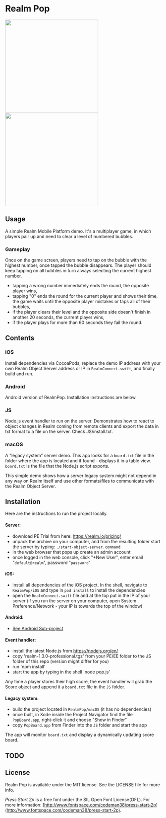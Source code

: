 # Realm Pop

<img src=http://i.imgur.com/pTxoTPX.png width=300> <img src=http://i.imgur.com/Zrvfypq.png width=300>

## Usage

A simple Realm Mobile Platform demo. It's a multiplayer game, in which players pair up and need to clear a level of numbered bubbles.

### Gameplay

Once on the game screen, players need to tap on the bubble with the highest number, once tapped the bubble disappears. The player should keep tapping on all bubbles in turn always selecting the current highest number.

* tapping a wrong number immediately ends the round, the opposite player wins,
* tapping "0" ends the round for the current player and shows their time, the game waits until the opposite player mistakes or taps all of their bubbles,
* if the player clears their level and the opposite side doesn't finish in another 20 seconds, the current player wins,
* if the player plays for more than 60 seconds they fail the round.

## Contents

### iOS 

Install dependencies via CocoaPods, replace the demo IP address with your own Realm Object Server address or IP in `RealmConnect.swift`, and finally build and run.

### Android

Android version of RealmPop.  Installation instructions are below.

### JS

Node.js event handler to run on the server. Demonstrates how to react to object changes in Realm coming from remote clients and export the data in txt format to a file on the server. Check JS/install.txt.

### macOS

A "legacy system" server demo. This app looks for a `board.txt` file in the folder where the app is located and if found - displays it in a table view. `board.txt` is the file that the Node.js script exports.

This simple demo shows how a server legacy system might not depend in any way on Realm itself and use other formats/files to communicate with the  Realm Object Server.

## Installation

Here are the instructions to run the project locally.

#### Server: 
  * download PE Trial from here: https://realm.io/pricing/
  * unpack the archive on your computer, and from the resulting folder start the server by typing: `./start-object-server.command`
  * in the web browser that pops up create an admin account
  * once logged in the web console, click "+New User", enter email "`default@realm`", password "`password`"

#### iOS:
  * install all dependencies of the iOS project. In the shell, navigate to `RealmPop/iOS` and type in `pod install` to install the dependencies
 * open the `RealmConnect.swift` file and at the top put in the IP of your server (if you run the server on your computer, open System Preference/Network - your IP is towards the top of the window)
 
#### Android:

 * [See Android Sub-project](Android#installation-instructions)

#### Event handler:
 * install the latest Node.js from https://nodejs.org/en/
 * copy 'realm-1.3.0-professional.tgz' from your PE/EE folder to the JS folder of this repo (version might differ for you)
 * run 'npm install'
 * start the app by typing in the shell 'node pop.js'

Any time a player stores their high score, the event handler will grab the Score object and append it a `board.txt` file in the `JS` folder.

#### Legacy system:
 * build the project located in `RealmPop/macOS` (it has no dependencies)
 * once built, in Xode inside the Project Navigator find the file `PopBoard.app`, right-click it and choose "Show in Finder"
 * copy `PopBoard.app` from Finder into the `JS` folder and start the app

The app will monitor `board.txt` and display a dynamically updating score board.

## TODO

## License

Realm Pop is available under the MIT license. See the LICENSE file for more info.

_Press Start 2p_ is a free font under the SIL Open Font License(OFL). For more information: [http://www.fontspace.com/codeman38/press-start-2p](http://www.fontspace.com/codeman38/press-start-2p).
